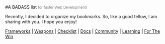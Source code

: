 #A BADASS list <small style="color: gray"> for faster Web Development! </small>

Recently, I decided to organize my bookmarks. So, like a good fellow, I am sharing with you. I hope you enjoy!

[Frameworks](/sections/frameworks.md) | [Weapons](/sections/weapons.md) | [Checklist](/sections/checklist.md) | [Docs](/sections/docs.md) | [Community](/sections/community.md) | [Learning](/sections/learning.md) | [For The Win](/sections/ftw.md)
